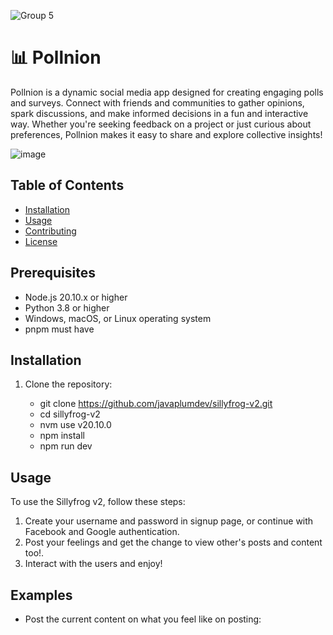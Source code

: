 ![Group 5](https://github.com/user-attachments/assets/04ff84b7-942c-48c8-90bd-9d40c6ecec93)

# 📊 Pollnion 

Pollnion is a dynamic social media app designed for creating engaging polls and surveys. Connect with friends and communities to gather opinions, spark discussions, and make informed decisions in a fun and interactive way. Whether you're seeking feedback on a project or just curious about preferences, Pollnion makes it easy to share and explore collective insights!

![image](https://github.com/user-attachments/assets/4c8aeae5-b47e-4f7b-bc8f-25e8abcd4ce3)



## Table of Contents

- [Installation](#installation)
- [Usage](#usage)
- [Contributing](#contributing)
- [License](#license)

## Prerequisites

- Node.js 20.10.x or higher
- Python 3.8 or higher
- Windows, macOS, or Linux operating system
- pnpm must have

## Installation

1. Clone the repository:

   - git clone https://github.com/javaplumdev/sillyfrog-v2.git
   - cd sillyfrog-v2
   - nvm use v20.10.0
   - npm install
   - npm run dev

## Usage

To use the Sillyfrog v2, follow these steps:

1. Create your username and password in signup page, or continue with Facebook and Google authentication.
2. Post your feelings and get the change to view other's posts and content too!.
3. Interact with the users and enjoy!

## Examples

- Post the current content on what you feel like on posting:
